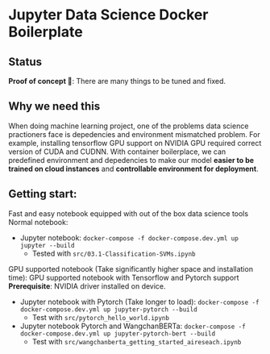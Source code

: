# Jupyter Data Science Docker Boilerplate

## Status

**Proof of concept 🚧**: There are many things to be tuned and fixed. 

## Why we need this
When doing machine learning project, one of the problems data science practioners face is depedencies and environment mismatched problem. For example, installing tensorflow GPU support on NVIDIA GPU required correct version of CUDA and CUDNN. With container boilerplace, we can predefined environment and depedencies to make our model **easier to be trained on cloud instances** and **controllable environment for deployment**.

## Getting start:
Fast and easy notebook equipped with out of the box data science tools
Normal notebook:

- Jupyter notebook: `docker-compose -f docker-compose.dev.yml up jupyter --build`  
    - Tested with `src/03.1-Classification-SVMs.ipynb`

GPU supported notebook (Take significantly higher space and installation time):
GPU supported notebook with Tensorflow and Pytorch support   
**Prerequisite**: NVIDIA driver installed on device.

- Jupyter notebook with Pytorch (Take longer to load): `docker-compose -f docker-compose.dev.yml up jupyter-pytorch --build`
    - Test with `src/pytorch_hello_world.ipynb`
- Jupyter notebook Pytorch and WangchanBERTa: `docker-compose -f docker-compose.dev.yml up jupyter-pytorch-bert --build`
    - Test with `src/wangchanberta_getting_started_aireseach.ipynb`
